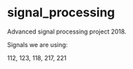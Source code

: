 # signal_processing
Advanced signal processing project 2018.

Signals we are using:

112, 123, 118, 217, 221
